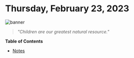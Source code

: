 # Thursday, February 23, 2023
![banner](https://picsum.photos/seed/2023-February-23/500/200)
> _"Children are our greatest natural resource."_
<!-- START doctoc generated TOC please keep comment here to allow auto update -->
<!-- DON'T EDIT THIS SECTION, INSTEAD RE-RUN doctoc TO UPDATE -->
**Table of Contents**

- [Notes](#notes)

<!-- END doctoc generated TOC please keep comment here to allow auto update -->

<!--- TODO: fill me out, if you have time today (above this line)--->
